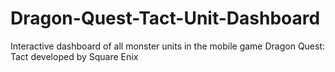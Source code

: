 # Dragon-Quest-Tact-Unit-Dashboard
Interactive dashboard of all monster units in the mobile game Dragon Quest: Tact developed by Square Enix
